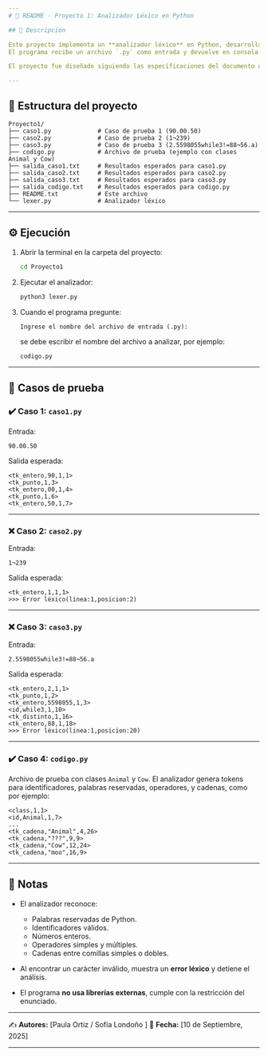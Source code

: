 ```yaml
---
# 📄 README - Proyecto 1: Analizador Léxico en Python

## 📌 Descripción

Este proyecto implementa un **analizador léxico** en Python, desarrollado desde cero y sin utilizar librerías externas.
El programa recibe un archivo `.py` como entrada y devuelve en consola una lista de **tokens** válidos con su lexema, línea y columna, o en caso de encontrar un símbolo no permitido, reporta un **error léxico** indicando la posición.

El proyecto fue diseñado siguiendo las especificaciones del documento de la materia.

---
```


## 📂 Estructura del proyecto

```
Proyecto1/
├── caso1.py             # Caso de prueba 1 (90.00.50)
├── caso2.py             # Caso de prueba 2 (1¬239)
├── caso3.py             # Caso de prueba 3 (2.5598055while3!=88¬56.a)
├── codigo.py            # Archivo de prueba (ejemplo con clases Animal y Cow)
├── salida_caso1.txt     # Resultados esperados para caso1.py
├── salida_caso2.txt     # Resultados esperados para caso2.py
├── salida_caso3.txt     # Resultados esperados para caso3.py
├── salida_codigo.txt    # Resultados esperados para codigo.py
├── README.txt           # Este archivo
└── lexer.py             # Analizador léxico
```

---

## ⚙️ Ejecución

1. Abrir la terminal en la carpeta del proyecto:

   ```bash
   cd Proyecto1
   ```

2. Ejecutar el analizador:

   ```bash
   python3 lexer.py
   ```

3. Cuando el programa pregunte:

   ```
   Ingrese el nombre del archivo de entrada (.py):
   ```

   se debe escribir el nombre del archivo a analizar, por ejemplo:

   ```
   codigo.py
   ```

---

## 🧪 Casos de prueba

### ✔️ Caso 1: `caso1.py`

Entrada:

```
90.00.50
```

Salida esperada:

```
<tk_entero,90,1,1>
<tk_punto,1,3>
<tk_entero,00,1,4>
<tk_punto,1,6>
<tk_entero,50,1,7>
```

---

### ❌ Caso 2: `caso2.py`

Entrada:

```
1¬239
```

Salida esperada:

```
<tk_entero,1,1,1>
>>> Error léxico(linea:1,posicion:2)
```

---

### ❌ Caso 3: `caso3.py`

Entrada:

```
2.5598055while3!=88¬56.a
```

Salida esperada:

```
<tk_entero,2,1,1>
<tk_punto,1,2>
<tk_entero,5598055,1,3>
<id,while3,1,10>
<tk_distinto,1,16>
<tk_entero,88,1,18>
>>> Error léxico(linea:1,posicion:20)
```

---

### ✔️ Caso 4: `codigo.py`

Archivo de prueba con clases `Animal` y `Cow`.
El analizador genera tokens para identificadores, palabras reservadas, operadores, y cadenas, como por ejemplo:

```
<class,1,1>
<id,Animal,1,7>
...
<tk_cadena,"Animal",4,26>
<tk_cadena,"???",9,9>
<tk_cadena,"Cow",12,24>
<tk_cadena,"moo",16,9>
```

---

## 🚀 Notas

* El analizador reconoce:

  * Palabras reservadas de Python.
  * Identificadores válidos.
  * Números enteros.
  * Operadores simples y múltiples.
  * Cadenas entre comillas simples o dobles.
* Al encontrar un carácter inválido, muestra un **error léxico** y detiene el análisis.
* El programa **no usa librerías externas**, cumple con la restricción del enunciado.

---

✍️ **Autores:** \[Paula Ortiz / Sofia Londoño ]
📅 **Fecha:** \[10 de Septiembre, 2025]

---
